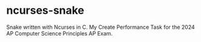 # ncurses-snake
Snake written with Ncurses in C. My Create Performance Task for the 2024 AP Computer Science Principles AP Exam.
